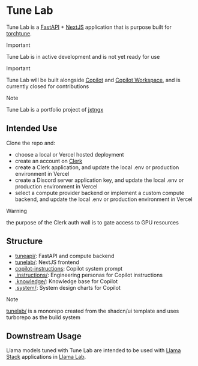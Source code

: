 # Tune Lab

Tune Lab is a [FastAPI](https://fastapi.tiangolo.com) + [NextJS](https://nextjs.org) application that is purpose built for [torchtune](https://github.com/pytorch/torchtune).

> [!IMPORTANT]
> Tune Lab is in active development and is not yet ready for use

> [!IMPORTANT]
> Tune Lab will be built alongside [Copilot](https://github.com/features/copilot) and [Copilot Workspace](https://githubnext.com/projects/copilot-workspace), and is currently closed for contributions

> [!NOTE]
> Tune Lab is a portfolio project of [jxtngx](https://github.com/jxtngx)

## Intended Use

Clone the repo and:

- choose a local or Vercel hosted deployment
- create an account on [Clerk](https://clerk.com)
- create a Clerk application, and update the local .env or production environment in Vercel
- create a Discord server application key, and update the local .env or production environment in Vercel
- select a compute provider backend or implement a custom compute backend, and update the local .env or production environment in Vercel

> [!WARNING]
> the purpose of the Clerk auth wall is to gate access to GPU resources

## Structure

- [tuneapi/](./tuneapi): FastAPI and compute backend
- [tunelab/](./tunelab): NextJS frontend
- [copilot-instructions](.github/copilot-instructions.md): Copilot system prompt
- [.instructions/](./.instructions): Engineering personas for Copilot instructions
- [.knowledge/](./.knowledge): Knowledge base for Copilot
- [.system/](./.system): System design charts for Copilot

> [!NOTE]
> [tunelab/](./tunelab) is a monorepo created from the shadcn/ui template and uses turborepo as the build system

## Downstream Usage

Llama models tuned with Tune Lab are intended to be used with [Llama Stack](https://github.com/meta-llama/llama-stack) applications in [Llama Lab](https://github.com/theosis-ai/llama-lab).
